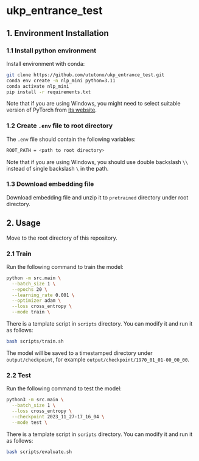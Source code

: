 # ukp_entrance_test
## 1. Environment Installation
### 1.1 Install python environment
Install environment with conda:
```bash
git clone https://github.com/ututono/ukp_entrance_test.git
conda env create -n nlp_mini python=3.11
conda activate nlp_mini
pip install -r requirements.txt 
```
Note that if you are using Windows, you might need to select suitable version of PyTorch from [its website](https://pytorch.org).

### 1.2 Create `.env` file to root directory
The `.env` file should contain the following variables:
```bash
ROOT_PATH = <path to root directory>
```
Note that if you are using Windows, you should use double backslash `\\` instead of single backslash `\` in the path.

### 1.3 Download embedding file
Download embedding file and unzip it to `pretrained` directory under root directory. 

## 2. Usage
Move to the root directory of this repository.
### 2.1 Train
Run the following command to train the model:
```bash
python -m src.main \
  --batch_size 1 \
  --epochs 20 \
  --learning_rate 0.001 \
  --optimizer adam \
  --loss cross_entropy \
  --mode train \
```
There is a template script in `scripts` directory. You can modify it and run it as follows:
```bash
bash scripts/train.sh
```
The model will be saved to a timestamped directory under `output/checkpoint`, for example `output/checkpoint/1970_01_01-00_00_00`.

### 2.2 Test
Run the following command to test the model:
```bash
python3 -m src.main \
  --batch_size 1 \
  --loss cross_entropy \
  --checkpoint 2023_11_27-17_16_04 \
  --mode test \
```
There is a template script in `scripts` directory. You can modify it and run it as follows:
```bash
bash scripts/evaluate.sh
```




